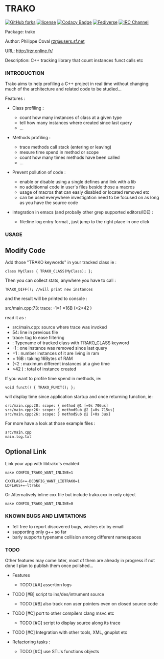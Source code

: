 # TRAKO #

[![GitHub forks](
https://img.shields.io/github/forks/rzr/trako.svg?style=social&label=Fork&maxAge=2592000
)](
https://GitHub.com/rzr/trako/network/
)
[![license](
https://img.shields.io/badge/license-LGPL-3p.svg
)](LGPL-3p)
[![Codacy Badge](
https://app.codacy.com/project/badge/Grade/1974469fd285468380f5223dee280949
)](
https://www.codacy.com/manual/rzr/trako?utm_source=github.com&amp;utm_medium=referral&amp;utm_content=rzr/trako&amp;utm_campaign=Badge_Grade
)
[![Fediverse](
https://img.shields.io/mastodon/follow/279303?domain=https%3A%2F%2Fmastodon.social&style=social
)](
https://mastodon.social/@rzr/104472726388678528#Trako#
)
[![IRC Channel](
https://img.shields.io/badge/chat-on%20freenode-brightgreen.svg
)](
https://kiwiirc.com/client/irc.freenode.net/#iot
)

Package: trako

Author: Philippe Coval <rzr@users.sf.net>

URL: http://rzr.online.fr/

Description: C++ tracking library that count instances funct calls etc


### INTRODUCTION ###

Trako aims to help profiling a C++ project in real time
without changing much of the architecture and related code to be studied...

Features :

* Class profiling :
    + count how many instances of class at a given type
    + tell how many instances where created since last query
    + ...

* Methods profiling :
    + trace methods call stack (entering or leaving)
    + mesure time spend in method or scope
    + count how many times methods have been called
    + ...

* Prevent pollution of code :
    + enable or disable using a single defines and link with a lib 
    + no additionnal code in user's files beside those a macros
    + usage of macros that can easly disabled or located removed etc
    + can be used everywhere investigation need to be focused on
      as long as you have the source code

* Integration in emacs (and probally other grep supported editors/IDE) :
    + file:line log entry format , just jump to the right place in one click


### USAGE ###


## Modify Code ##

Add those "TRAKO keywords" in your tracked class ie :

    class MyClass { TRAKO_CLASS(MyClass); };


Then you can collect stats, anywhere you have to call :

    TRAKO_DIFF(); //will print new instances


and the result will be printed to console :

   src/main.cpp:73: trace: <MyClass> -1=1 =16B (<2<42 )

read it as :

* src/main.cpp: source where trace was invoked
* 54: line in previous file
* trace: tag to ease filtering
* <MyClass> : Typename of tracked class with TRAKO_CLASS keyword
* -1 : one instance was removed since last query
* =1 : number instances of it are living in ram
* = 16B  : taking 16Bytes of RAM
* (<2 : maximum different instances at a give time
* <42 ) : total of instance created


If you want to profile time spend in methods, ie:

    void funct() { TRAKO_FUNCT(); };

will display time since application startup and once returning function, ie:

    src/main.cpp:20: scope: { method @1 [=0s 706us]
    src/main.cpp:26: scope: { methodSub @2 [=0s 715us]
    src/main.cpp:26: scope: } methodSub @2 [+0s 3us]

For more have a look at those example files :

    src/main.cpp
    main.log.txt


## Optional Link ##

Link your app with libtrako's enabled

    make CONFIG_TRAKO_WANT_INLINE=1

    CXXFLAGS+=-DCONFIG_WANT_LIBTRAKO=1
    LDFLAGS+=-ltrako

Or Alternatively inline cxx file but include trako.cxx in only object

    make CONFIG_TRAKO_WANT_INLINE=0


### KNOWN BUGS AND LIMITATIONS ###

* fell free to report discovered bugs, wishes etc by email
* supporting only g++ so far
* barly supports typename collision among different namespaces


### TODO ###

Other features may come later,
most of them are already in progress if not done
I plan to publish them once polished...

* Features
  * TODO [#A] assertion logs
* TODO [#B] script to ins/des/intrument source
  * TODO [#B] also track non user pointers even on closed source code
* TODO [#C] port to other compilers clang msvc etc
  * TODO [#C] script to display source along its trace
* TODO [#C] Integration with other tools, XML, gnuplot etc

* Refactoring tasks : 
  * TODO [#C] use STL's functions objects
